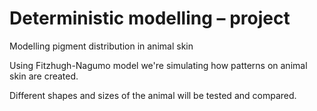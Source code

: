 # Deterministic modelling – project
Modelling pigment distribution in animal skin

Using Fitzhugh-Nagumo model we're simulating how patterns on animal skin are created.

Different shapes and sizes of the animal will be tested and compared.
